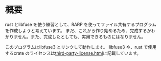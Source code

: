 # 概要

rust とlibfuse を使う練習として、RARP を使ってファイル共有するプログラムを作成しようと考えています。
まだ、これから作り始めるため、完成するかわかりません。また、完成したとしても、実用できるものにはなりません。

このプログラムはlibfuse3 とリンクして動作します。
libfuse3 や、rust で使用するcrate のライセンスは[third-party-license.html](./third-party-license.html)に記載しています。
